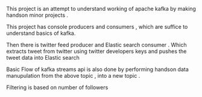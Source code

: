 This project is an attempt to understand working of apache kafka by making handson minor projects . 

This project has console producers and consumers , which are suffice to understand basics of kafka.

Then there is twitter feed producer and Elastic search consumer . Which extracts tweet from twitter using twitter developers keys and pushes the tweet data into Elastic search

Basic Flow of kafka streams api is also done by performing handson data manupulation from the above topic  , into a new topic . 

Filtering is based on number of followers